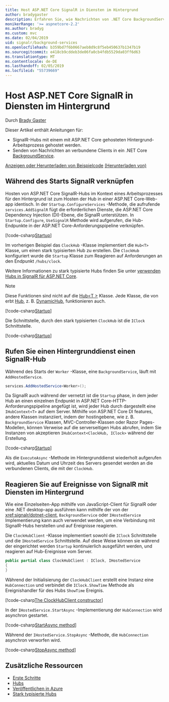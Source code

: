 ```yaml
---
title: Host ASP.NET Core SignalR in Diensten im Hintergrund
author: bradygaster
description: Erfahren Sie, wie Nachrichten von .NET Core BackgroundService-Klassen für SignalR-Clients gesendet.
monikerRange: '>= aspnetcore-2.2'
ms.author: bradyg
ms.custom: mvc
ms.date: 02/04/2019
uid: signalr/background-services
ms.openlocfilehash: b359bd7f6b0667aeb8d9c8f5eb450637b1347b19
ms.sourcegitcommit: e418cb9cddeb3de06fa0cb4fdb5529da03ff6d63
ms.translationtype: MT
ms.contentlocale: de-DE
ms.lasthandoff: 02/05/2019
ms.locfileid: "55739669"
---
```

# <a name="host-aspnet-core-signalr-in-background-services"></a>Host ASP.NET Core SignalR in Diensten im Hintergrund

Durch [Brady Gaster](https://twitter.com/bradygaster)

Dieser Artikel enthält Anleitungen für:

* SignalR-Hubs mit einem mit ASP.NET Core gehosteten Hintergrund-Arbeitsprozess gehostet werden.
* Senden von Nachrichten an verbundene Clients in ein .NET Core [BackgroundService](xref:Microsoft.Extensions.Hosting.BackgroundService).

[Anzeigen oder Herunterladen von Beispielcode](https://github.com/aspnet/Docs/tree/master/aspnetcore/signalr/background-service/sample/) [(Herunterladen von)](xref:index#how-to-download-a-sample)

## <a name="wire-up-signalr-during-startup"></a>Während des Starts SignalR verknüpfen

Hosten von ASP.NET Core SignalR-Hubs im Kontext eines Arbeitsprozesses für den Hintergrund ist zum Hosten der Hub in einer ASP.NET Core-Web-app identisch. In der `Startup.ConfigureServices` -Methode, die aufrufende `services.AddSignalR` fügt die erforderlichen Dienste, die ASP.NET Core Dependency Injection (DI)-Ebene, die SignalR unterstützen. In `Startup.Configure`, `UseSignalR` Methode wird aufgerufen, die Hub-Endpunkte in der ASP.NET Core-Anforderungspipeline verknüpfen.

[!code-csharp[Startup](background-service/sample/Server/Startup.cs?name=Startup)]

Im vorherigen Beispiel das `ClockHub` -Klasse implementiert die `Hub<T>` Klasse, um einen stark typisierten Hub zu erstellen. Die `ClockHub` konfiguriert wurde die `Startup` Klasse zum Reagieren auf Anforderungen an den Endpunkt `/hubs/clock`.

Weitere Informationen zu stark typisierte Hubs finden Sie unter [verwenden Hubs in SignalR für ASP.NET Core](xref:signalr/hubs#strongly-typed-hubs).

> [!NOTE]
> Diese Funktionen sind nicht auf die [Hub\<T >](xref:Microsoft.AspNetCore.SignalR.Hub`1) Klasse. Jede Klasse, die von erbt [Hub](xref:Microsoft.AspNetCore.SignalR.Hub), z. B. [DynamicHub](xref:Microsoft.AspNetCore.SignalR.DynamicHub), funktionieren auch.

[!code-csharp[Startup](background-service/sample/Server/ClockHub.cs?name=ClockHub)]

Die Schnittstelle, durch den stark typisierten `ClockHub` ist die `IClock` Schnittstelle.

[!code-csharp[Startup](background-service/sample/HubServiceInterfaces/IClock.cs?name=IClock)]

## <a name="call-a-signalr-hub-from-a-background-service"></a>Rufen Sie einen Hintergrunddienst einen SignalR-Hub

Während des Starts der `Worker` -Klasse, eine `BackgroundService`, läuft mit `AddHostedService`.

```csharp
services.AddHostedService<Worker>();
```

Da SignalR auch während der vernetzt ist die `Startup` phase, in dem jeder Hub an einen einzelnen Endpunkt in ASP.NET Core-HTTP-Anforderungspipeline angefügt ist, wird jeder Hub durch dargestellt eine `IHubContext<T>` auf dem Server. Mithilfe von ASP.NET Core DI features, andere Klassen instanziiert, indem der hostingebene, wie z. B. `BackgroundService` Klassen, MVC-Controller-Klassen oder Razor Pages-Modellen, können Verweise auf die serverseitigen Hubs abrufen, indem Sie Instanzen von akzeptieren `IHubContext<ClockHub, IClock>` während der Erstellung.

[!code-csharp[Startup](background-service/sample/Server/Worker.cs?name=Worker)]

Als die `ExecuteAsync` -Methode im Hintergrunddienst wiederholt aufgerufen wird, aktuelles Datum und Uhrzeit des Servers gesendet werden an die verbundenen Clients, die mit der `ClockHub`.

## <a name="react-to-signalr-events-with-background-services"></a>Reagieren Sie auf Ereignisse von SignalR mit Diensten im Hintergrund

Wie eine Einzelseiten-App mithilfe von JavaScript-Client für SignalR oder eine .NET desktop-app ausführen kann mithilfe der von der <xref:signalr/dotnet-client>, `BackgroundService` oder `IHostedService` Implementierung kann auch verwendet werden, um eine Verbindung mit SignalR-Hubs herstellen und auf Ereignisse reagieren.

Die `ClockHubClient` -Klasse implementiert sowohl die `IClock` Schnittstelle und die `IHostedService` Schnittstelle. Auf diese Weise können sie während der eingerichtet werden `Startup` kontinuierlich ausgeführt werden, und reagieren auf Hub-Ereignisse vom Server. 

```csharp
public partial class ClockHubClient : IClock, IHostedService
{
}
```

Während der Initialisierung der `ClockHubClient` erstellt eine Instanz eine `HubConnection` und verbindet die `IClock.ShowTime` Methode als Ereignishandler für des Hubs `ShowTime` Ereignis.

[!code-csharp[The ClockHubClient constructor](background-service/sample/Clients.ConsoleTwo/ClockHubClient.cs?name=ClockHubClientCtor)]

In der `IHostedService.StartAsync` -Implementierung der `HubConnection` wird asynchron gestartet.

[!code-csharp[StartAsync method](background-service/sample/Clients.ConsoleTwo/ClockHubClient.cs?name=StartAsync)]

Während der `IHostedService.StopAsync` -Methode, die `HubConnection` asynchron verworfen wird.

[!code-csharp[StopAsync method](background-service/sample/Clients.ConsoleTwo/ClockHubClient.cs?name=StopAsync)]

## <a name="additional-resources"></a>Zusätzliche Ressourcen

* [Erste Schritte](xref:tutorials/signalr)
* [Hubs](xref:signalr/hubs)
* [Veröffentlichen in Azure](xref:signalr/publish-to-azure-web-app)
* [Stark typisierte Hubs](xref:signalr/hubs#strongly-typed-hubs)
